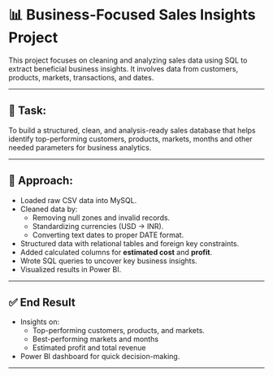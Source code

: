 # 📊 Business-Focused Sales Insights Project

This project focuses on cleaning and analyzing sales data using SQL to extract beneficial business insights. It involves data from customers, products, markets, transactions, and dates.

---

## 🔧 Task:
To build a structured, clean, and analysis-ready sales database that helps identify top-performing customers, products, markets, months and other needed parameters for business analytics.

---

## 🧠 Approach:
- Loaded raw CSV data into MySQL.
- Cleaned data by:
  - Removing null zones and invalid records.
  - Standardizing currencies (USD → INR).
  - Converting text dates to proper DATE format.
- Structured data with relational tables and foreign key constraints.
- Added calculated columns for **estimated cost** and **profit**.
- Wrote SQL queries to uncover key business insights.
- Visualized results in Power BI.

---

## ✅ End Result
- Insights on:
  - Top-performing customers, products, and markets.
  - Best-performing markets and months
  - Estimated profit and total revenue
- Power BI dashboard for quick decision-making.

---
